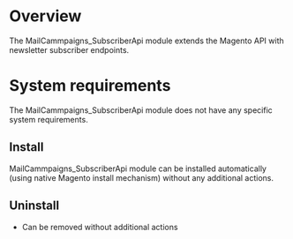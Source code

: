# Overview
The MailCammpaigns_SubscriberApi module extends the Magento API with newsletter subscriber endpoints.

# System requirements
The MailCammpaigns_SubscriberApi module does not have any specific system requirements.

## Install
MailCammpaigns_SubscriberApi module can be installed automatically (using native Magento install mechanism) without any additional actions.

## Uninstall
* Can be removed without additional actions

